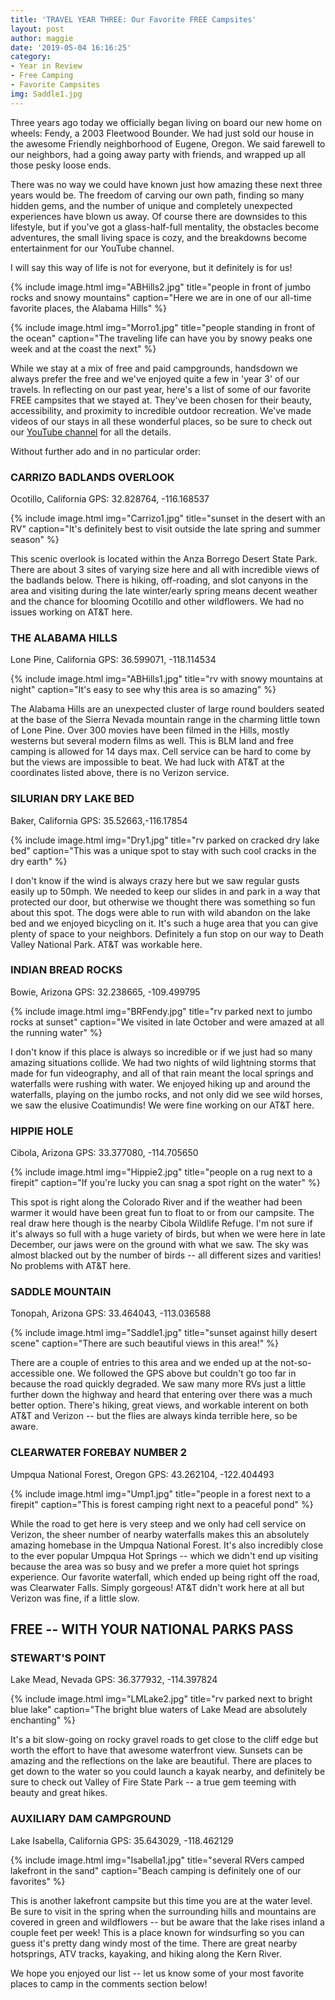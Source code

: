 ```yaml
---
title: 'TRAVEL YEAR THREE: Our Favorite FREE Campsites'
layout: post
author: maggie
date: '2019-05-04 16:16:25'
category:
- Year in Review
- Free Camping
- Favorite Campsites
img: Saddle1.jpg
---
```


Three years ago today we officially began living on board our new home on wheels: Fendy, a 2003 Fleetwood Bounder. We had just sold our house in the awesome Friendly neighborhood of Eugene, Oregon. We said farewell to our neighbors, had a going away party with friends, and wrapped up all those pesky loose ends.

There was no way we could have known just how amazing these next three years would be. The freedom of carving our own path, finding so many hidden gems, and the number of unique and completely unexpected experiences have blown us away. Of course there are downsides to this lifestyle, but if you've got a glass-half-full mentality, the obstacles become adventures, the small living space is cozy, and the breakdowns become entertainment for our YouTube channel.

I will say this way of life is not for everyone, but it definitely is for us!

{% include image.html img="ABHills2.jpg" title="people in front of jumbo rocks and snowy mountains" caption="Here we are in one of our all-time favorite places, the Alabama Hills" %}

{% include image.html img="Morro1.jpg" title="people standing in front of the ocean" caption="The traveling life can have you by snowy peaks one week and at the coast the next" %}

While we stay at a mix of free and paid campgrounds, handsdown we always prefer the free and we've enjoyed quite a few in 'year 3' of our travels. In reflecting on our past year, here's a list of some of our favorite FREE campsites that we stayed at. They've been chosen for their beauty, accessibility, and proximity to incredible outdoor recreation. We've made videos of our stays in all these wonderful places, so be sure to check out our [YouTube channel](http://www.youtube.com/wanderlandtravelers) for all the details.

Without further ado and in no particular order:

### CARRIZO BADLANDS OVERLOOK
Ocotillo, California
GPS: 32.828764, -116.168537


{% include image.html img="Carrizo1.jpg" title="sunset in the desert with an RV" caption="It's definitely best to visit outside the late spring and summer season" %}

This scenic overlook is located within the Anza Borrego Desert State Park. There are about 3 sites of varying size here and all with incredible views of the badlands below. There is hiking, off-roading, and slot canyons in the area and visiting during the late winter/early spring means decent weather and the chance for blooming Ocotillo and other wildflowers. We had no issues working on AT&T here.

### THE ALABAMA HILLS
Lone Pine, California
GPS: 36.599071, -118.114534

{% include image.html img="ABHills1.jpg" title="rv with snowy mountains at night" caption="It's easy to see why this area is so amazing" %}

The Alabama Hills are an unexpected cluster of large round boulders seated at the base of the Sierra Nevada mountain range in the charming little town of Lone Pine.  Over 300 movies have been filmed in the Hills, mostly westerns but several modern films as well. This is BLM land and free camping is allowed for 14 days max. Cell service can be hard to come by but the views are impossible to beat. We had luck with AT&T at the coordinates listed above, there is no Verizon service.

### SILURIAN DRY LAKE BED
Baker, California
GPS: 35.52663,-116.17854

{% include image.html img="Dry1.jpg" title="rv parked on cracked dry lake bed" caption="This was a unique spot to stay with such cool cracks in the dry earth" %}

I don't know if the wind is always crazy here but we saw regular gusts easily up to 50mph. We needed to keep our slides in and park in a way that protected our door, but otherwise we thought there was something so fun about this spot. The dogs were able to run with wild abandon on the lake bed and we enjoyed bicycling on it. It's such a huge area that you can give plenty of space to your neighbors. Definitely a fun stop on our way to Death Valley National Park. AT&T was workable here.

### INDIAN BREAD ROCKS
Bowie, Arizona
GPS: 32.238665, -109.499795

{% include image.html img="BRFendy.jpg" title="rv parked next to jumbo rocks at sunset" caption="We visited in late October and were amazed at all the running water" %}

I don't know if this place is always so incredible or if we just had so many amazing situations collide. We had two nights of wild lightning storms that made for fun videography, and all of that rain meant the local springs and waterfalls were rushing with water. We enjoyed hiking up and around the waterfalls, playing on the jumbo rocks, and not only did we see wild horses, we saw the elusive Coatimundis! We were fine working on our AT&T here.

### HIPPIE HOLE
Cibola, Arizona
GPS: 33.377080, -114.705650

{% include image.html img="Hippie2.jpg" title="people on a rug next to a firepit" caption="If you're lucky you can snag a spot right on the water" %}

This spot is right along the Colorado River and if the weather had been warmer it would have been great fun to float to or from our campsite. The real draw here though is the nearby Cibola Wildlife Refuge. I'm not sure if it's always so full with a huge variety of birds, but when we were here in late December, our jaws were on the ground with what we saw. The sky was almost blacked out by the number of birds -- all different sizes and varities! No problems with AT&T here.

### SADDLE MOUNTAIN
Tonopah, Arizona
GPS: 33.464043, -113.036588

{% include image.html img="Saddle1.jpg" title="sunset against hilly desert scene" caption="There are such beautiful views in this area!" %}

There are a couple of entries to this area and we ended up at the not-so-accessible one. We followed the GPS above but couldn't go too far in because the road quickly degraded. We saw many more RVs just a little further down the highway and heard that entering over there was a much better option. There's hiking, great views, and workable interent on both AT&T and Verizon -- but the flies are always kinda terrible here, so be aware.

### CLEARWATER FOREBAY NUMBER 2
Umpqua National Forest, Oregon
GPS: 43.262104, -122.404493

{% include image.html img="Ump1.jpg" title="people in a forest next to a firepit" caption="This is forest camping right next to a peaceful pond" %}

While the road to get here is very steep and we only had cell service on Verizon, the sheer number of nearby waterfalls makes this an absolutely amazing homebase in the Umpqua National Forest.  It's also incredibly close to the ever popular Umpqua Hot Springs -- which we didn't end up visiting because the area was so busy and we prefer a more quiet hot springs experience. Our favorite waterfall, which ended up being right off the road, was Clearwater Falls. Simply gorgeous! AT&T didn't work here at all but Verizon was fine, if a little slow.

## FREE -- WITH YOUR NATIONAL PARKS PASS

### STEWART'S POINT
Lake Mead, Nevada
GPS: 36.377932, -114.397824

{% include image.html img="LMLake2.jpg" title="rv parked next to bright blue lake" caption="The bright blue waters of Lake Mead are absolutely enchanting" %}

It's a bit slow-going on rocky gravel roads to get close to the cliff edge but worth the effort to have that awesome waterfront view. Sunsets can be amazing and the reflections on the lake are beautiful. There are places to get down to the water so you could launch a kayak nearby, and definitely be sure to check out Valley of Fire State Park -- a true gem teeming with beauty and great hikes.

### AUXILIARY DAM CAMPGROUND
Lake Isabella, California
GPS: 35.643029, -118.462129

{% include image.html img="Isabella1.jpg" title="several RVers camped lakefront in the sand" caption="Beach camping is definitely one of our favorites" %}

This is another lakefront campsite but this time you are at the water level. Be sure to visit in the spring when the surrounding hills and mountains are covered in green and wildflowers -- but be aware that the lake rises inland a couple feet per week! This is a place known for windsurfing so you can guess it's pretty dang windy most of the time. There are great nearby hotsprings, ATV tracks, kayaking, and hiking along the Kern River.

 We hope you enjoyed our list -- let us know some of your most favorite places to camp in the comments section below!